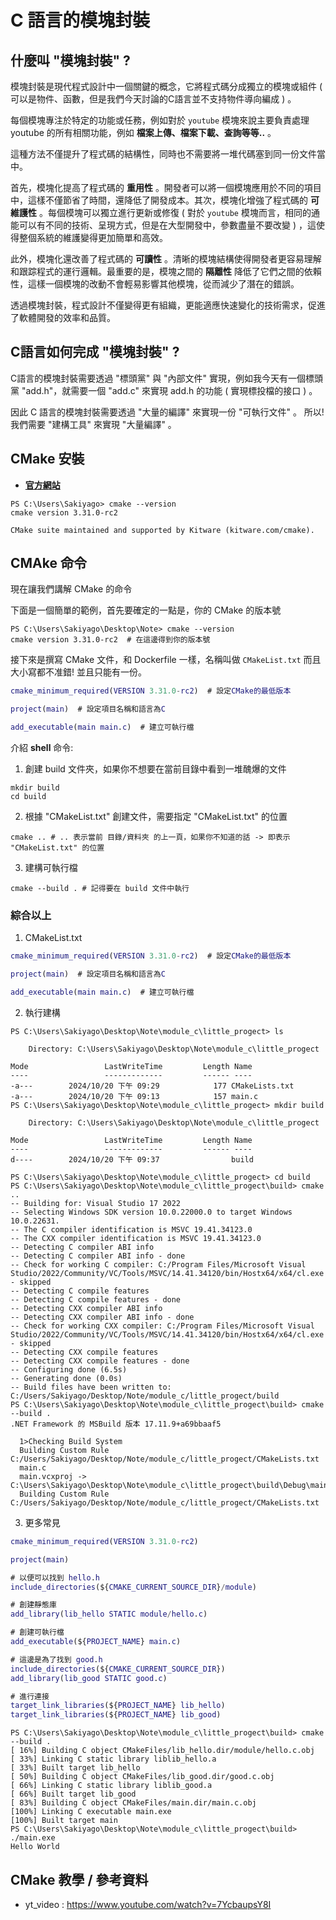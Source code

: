 # **C 語言的模塊封裝**

## **什麼叫 "模塊封裝" ?**

模塊封裝是現代程式設計中一個關鍵的概念，它將程式碼分成獨立的模塊或組件 ( 可以是物件、函數，但是我們今天討論的C語言並不支持物件導向編成 ) 。

每個模塊專注於特定的功能或任務，例如對於 `youtube` 模塊來說主要負責處理 youtube 的所有相關功能，例如 **檔案上傳、檔案下載、查詢等等..** 。

這種方法不僅提升了程式碼的結構性，同時也不需要將一堆代碼塞到同一份文件當中。

首先，模塊化提高了程式碼的 **重用性** 。開發者可以將一個模塊應用於不同的項目中，這樣不僅節省了時間，還降低了開發成本。其次，模塊化增強了程式碼的 **可維護性** 。每個模塊可以獨立進行更新或修復 ( 對於 `youtube` 模塊而言，相同的通能可以有不同的技術、呈現方式，但是在大型開發中，參數盡量不要改變 ) ，這使得整個系統的維護變得更加簡單和高效。

此外，模塊化還改善了程式碼的 **可讀性** 。清晰的模塊結構使得開發者更容易理解和跟踪程式的運行邏輯。最重要的是，模塊之間的 **隔離性** 降低了它們之間的依賴性，這樣一個模塊的改動不會輕易影響其他模塊，從而減少了潛在的錯誤。

透過模塊封裝，程式設計不僅變得更有組織，更能適應快速變化的技術需求，促進了軟體開發的效率和品質。


## **C語言如何完成 "模塊封裝" ?**

C語言的模塊封裝需要透過 "標頭黨" 與 "內部文件" 實現，例如我今天有一個標頭黨 "add.h"，就需要一個 "add.c" 來實現 add.h 的功能 ( 實現標投檔的接口 ) 。

因此 C 語言的模塊封裝需要透過 "大量的編譯" 來實現一份 "可執行文件" 。 所以! 我們需要 "建構工具" 來實現 "大量編譯" 。

## CMake 安裝

- [**官方網站**](https://cmake.org/download/)

```shell
PS C:\Users\Sakiyago> cmake --version
cmake version 3.31.0-rc2

CMake suite maintained and supported by Kitware (kitware.com/cmake).
```

## CMAke 命令

現在讓我們講解 CMake 的命令

下面是一個簡單的範例，首先要確定的一點是，你的 CMake 的版本號

```shell
PS C:\Users\Sakiyago\Desktop\Note> cmake --version
cmake version 3.31.0-rc2  # 在這邊得到你的版本號
```

接下來是撰寫 CMake 文件，和 Dockerfile 一樣，名稱叫做 `CMakeList.txt` 而且大小寫都不准錯! 並且只能有一份。

```m
cmake_minimum_required(VERSION 3.31.0-rc2)  # 設定CMake的最低版本

project(main)  # 設定項目名稱和語言為C

add_executable(main main.c)  # 建立可執行檔
```

介紹 **shell** 命令:

1. 創建 build 文件夾，如果你不想要在當前目錄中看到一堆醜爆的文件
```shell
mkdir build
cd build
```

2. 根據 "CMakeList.txt" 創建文件，需要指定 "CMakeList.txt" 的位置
```shell
cmake .. # .. 表示當前 目錄/資料夾 的上一頁，如果你不知道的話 -> 即表示 "CMakeList.txt" 的位置
```

3. 建構可執行檔
```shell
cmake --build . # 記得要在 build 文件中執行
```

### **綜合以上**

1. CMakeList.txt
```m
cmake_minimum_required(VERSION 3.31.0-rc2)  # 設定CMake的最低版本

project(main)  # 設定項目名稱和語言為C

add_executable(main main.c)  # 建立可執行檔
```

2. 執行建構
```shell
PS C:\Users\Sakiyago\Desktop\Note\module_c\little_progect> ls

    Directory: C:\Users\Sakiyago\Desktop\Note\module_c\little_progect

Mode                 LastWriteTime         Length Name
----                 -------------         ------ ----
-a---        2024/10/20 下午 09:29            177 CMakeLists.txt
-a---        2024/10/20 下午 09:13            157 main.c
PS C:\Users\Sakiyago\Desktop\Note\module_c\little_progect> mkdir build

    Directory: C:\Users\Sakiyago\Desktop\Note\module_c\little_progect

Mode                 LastWriteTime         Length Name
----                 -------------         ------ ----
d----        2024/10/20 下午 09:37                build

PS C:\Users\Sakiyago\Desktop\Note\module_c\little_progect> cd build
PS C:\Users\Sakiyago\Desktop\Note\module_c\little_progect\build> cmake ..       
-- Building for: Visual Studio 17 2022
-- Selecting Windows SDK version 10.0.22000.0 to target Windows 10.0.22631.
-- The C compiler identification is MSVC 19.41.34123.0
-- The CXX compiler identification is MSVC 19.41.34123.0
-- Detecting C compiler ABI info
-- Detecting C compiler ABI info - done
-- Check for working C compiler: C:/Program Files/Microsoft Visual Studio/2022/Community/VC/Tools/MSVC/14.41.34120/bin/Hostx64/x64/cl.exe - skipped
-- Detecting C compile features
-- Detecting C compile features - done
-- Detecting CXX compiler ABI info
-- Detecting CXX compiler ABI info - done
-- Check for working CXX compiler: C:/Program Files/Microsoft Visual Studio/2022/Community/VC/Tools/MSVC/14.41.34120/bin/Hostx64/x64/cl.exe - skipped
-- Detecting CXX compile features
-- Detecting CXX compile features - done
-- Configuring done (6.5s)
-- Generating done (0.0s)
-- Build files have been written to: C:/Users/Sakiyago/Desktop/Note/module_c/little_progect/build
PS C:\Users\Sakiyago\Desktop\Note\module_c\little_progect\build> cmake --build .
.NET Framework 的 MSBuild 版本 17.11.9+a69bbaaf5

  1>Checking Build System
  Building Custom Rule C:/Users/Sakiyago/Desktop/Note/module_c/little_progect/CMakeLists.txt
  main.c
  main.vcxproj -> C:\Users\Sakiyago\Desktop\Note\module_c\little_progect\build\Debug\main.exe
  Building Custom Rule C:/Users/Sakiyago/Desktop/Note/module_c/little_progect/CMakeLists.txt
```

3. 更多常見

```m
cmake_minimum_required(VERSION 3.31.0-rc2)

project(main)

# 以便可以找到 hello.h
include_directories(${CMAKE_CURRENT_SOURCE_DIR}/module)

# 創建靜態庫
add_library(lib_hello STATIC module/hello.c)

# 創建可執行檔
add_executable(${PROJECT_NAME} main.c)

# 這邊是為了找到 good.h
include_directories(${CMAKE_CURRENT_SOURCE_DIR})
add_library(lib_good STATIC good.c)

# 進行連接
target_link_libraries(${PROJECT_NAME} lib_hello)
target_link_libraries(${PROJECT_NAME} lib_good)
```

```shell
PS C:\Users\Sakiyago\Desktop\Note\module_c\little_progect\build> cmake --build .
[ 16%] Building C object CMakeFiles/lib_hello.dir/module/hello.c.obj
[ 33%] Linking C static library liblib_hello.a
[ 33%] Built target lib_hello
[ 50%] Building C object CMakeFiles/lib_good.dir/good.c.obj
[ 66%] Linking C static library liblib_good.a
[ 66%] Built target lib_good
[ 83%] Building C object CMakeFiles/main.dir/main.c.obj
[100%] Linking C executable main.exe
[100%] Built target main
PS C:\Users\Sakiyago\Desktop\Note\module_c\little_progect\build> ./main.exe     
Hello World
```

## CMake 教學 / 參考資料

- yt_video : https://www.youtube.com/watch?v=7YcbaupsY8I